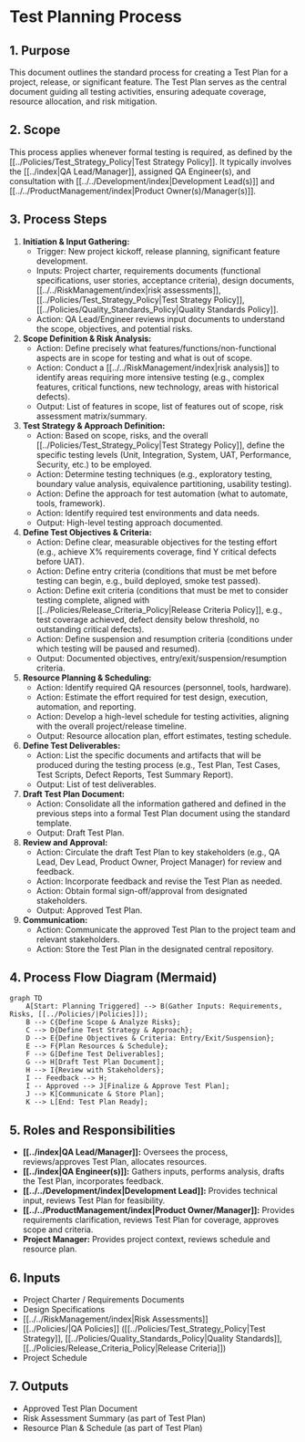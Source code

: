 # Test Planning Process

## 1. Purpose

This document outlines the standard process for creating a Test Plan for a project, release, or significant feature. The Test Plan serves as the central document guiding all testing activities, ensuring adequate coverage, resource allocation, and risk mitigation.

## 2. Scope

This process applies whenever formal testing is required, as defined by the [[../Policies/Test_Strategy_Policy|Test Strategy Policy]]. It typically involves the [[../index|QA Lead/Manager]], assigned QA Engineer(s), and consultation with [[../../Development/index|Development Lead(s)]] and [[../../ProductManagement/index|Product Owner(s)/Manager(s)]].

## 3. Process Steps

1.  **Initiation & Input Gathering:**
    *   Trigger: New project kickoff, release planning, significant feature development.
    *   Inputs: Project charter, requirements documents (functional specifications, user stories, acceptance criteria), design documents, [[../../RiskManagement/index|risk assessments]], [[../Policies/Test_Strategy_Policy|Test Strategy Policy]], [[../Policies/Quality_Standards_Policy|Quality Standards Policy]].
    *   Action: QA Lead/Engineer reviews input documents to understand the scope, objectives, and potential risks.
2.  **Scope Definition & Risk Analysis:**
    *   Action: Define precisely what features/functions/non-functional aspects are in scope for testing and what is out of scope.
    *   Action: Conduct a [[../../RiskManagement/index|risk analysis]] to identify areas requiring more intensive testing (e.g., complex features, critical functions, new technology, areas with historical defects).
    *   Output: List of features in scope, list of features out of scope, risk assessment matrix/summary.
3.  **Test Strategy & Approach Definition:**
    *   Action: Based on scope, risks, and the overall [[../Policies/Test_Strategy_Policy|Test Strategy Policy]], define the specific testing levels (Unit, Integration, System, UAT, Performance, Security, etc.) to be employed.
    *   Action: Determine testing techniques (e.g., exploratory testing, boundary value analysis, equivalence partitioning, usability testing).
    *   Action: Define the approach for test automation (what to automate, tools, framework).
    *   Action: Identify required test environments and data needs.
    *   Output: High-level testing approach documented.
4.  **Define Test Objectives & Criteria:**
    *   Action: Define clear, measurable objectives for the testing effort (e.g., achieve X% requirements coverage, find Y critical defects before UAT).
    *   Action: Define entry criteria (conditions that must be met before testing can begin, e.g., build deployed, smoke test passed).
    *   Action: Define exit criteria (conditions that must be met to consider testing complete, aligned with [[../Policies/Release_Criteria_Policy|Release Criteria Policy]], e.g., test coverage achieved, defect density below threshold, no outstanding critical defects).
    *   Action: Define suspension and resumption criteria (conditions under which testing will be paused and resumed).
    *   Output: Documented objectives, entry/exit/suspension/resumption criteria.
5.  **Resource Planning & Scheduling:**
    *   Action: Identify required QA resources (personnel, tools, hardware).
    *   Action: Estimate the effort required for test design, execution, automation, and reporting.
    *   Action: Develop a high-level schedule for testing activities, aligning with the overall project/release timeline.
    *   Output: Resource allocation plan, effort estimates, testing schedule.
6.  **Define Test Deliverables:**
    *   Action: List the specific documents and artifacts that will be produced during the testing process (e.g., Test Plan, Test Cases, Test Scripts, Defect Reports, Test Summary Report).
    *   Output: List of test deliverables.
7.  **Draft Test Plan Document:**
    *   Action: Consolidate all the information gathered and defined in the previous steps into a formal Test Plan document using the standard template.
    *   Output: Draft Test Plan.
8.  **Review and Approval:**
    *   Action: Circulate the draft Test Plan to key stakeholders (e.g., QA Lead, Dev Lead, Product Owner, Project Manager) for review and feedback.
    *   Action: Incorporate feedback and revise the Test Plan as needed.
    *   Action: Obtain formal sign-off/approval from designated stakeholders.
    *   Output: Approved Test Plan.
9.  **Communication:**
    *   Action: Communicate the approved Test Plan to the project team and relevant stakeholders.
    *   Action: Store the Test Plan in the designated central repository.

## 4. Process Flow Diagram (Mermaid)

```mermaid
graph TD
    A[Start: Planning Triggered] --> B(Gather Inputs: Requirements, Risks, [[../Policies/|Policies]]);
    B --> C{Define Scope & Analyze Risks};
    C --> D{Define Test Strategy & Approach};
    D --> E{Define Objectives & Criteria: Entry/Exit/Suspension};
    E --> F{Plan Resources & Schedule};
    F --> G[Define Test Deliverables];
    G --> H[Draft Test Plan Document];
    H --> I{Review with Stakeholders};
    I -- Feedback --> H;
    I -- Approved --> J[Finalize & Approve Test Plan];
    J --> K[Communicate & Store Plan];
    K --> L[End: Test Plan Ready];
```

## 5. Roles and Responsibilities

*   **[[../index|QA Lead/Manager]]:** Oversees the process, reviews/approves Test Plan, allocates resources.
*   **[[../index|QA Engineer(s)]]:** Gathers inputs, performs analysis, drafts the Test Plan, incorporates feedback.
*   **[[../../Development/index|Development Lead]]:** Provides technical input, reviews Test Plan for feasibility.
*   **[[../../ProductManagement/index|Product Owner/Manager]]:** Provides requirements clarification, reviews Test Plan for coverage, approves scope and criteria.
*   **Project Manager:** Provides project context, reviews schedule and resource plan.

## 6. Inputs

*   Project Charter / Requirements Documents
*   Design Specifications
*   [[../../RiskManagement/index|Risk Assessments]]
*   [[../Policies/|QA Policies]] ([[../Policies/Test_Strategy_Policy|Test Strategy]], [[../Policies/Quality_Standards_Policy|Quality Standards]], [[../Policies/Release_Criteria_Policy|Release Criteria]])
*   Project Schedule

## 7. Outputs

*   Approved Test Plan Document
*   Risk Assessment Summary (as part of Test Plan)
*   Resource Plan & Schedule (as part of Test Plan) 